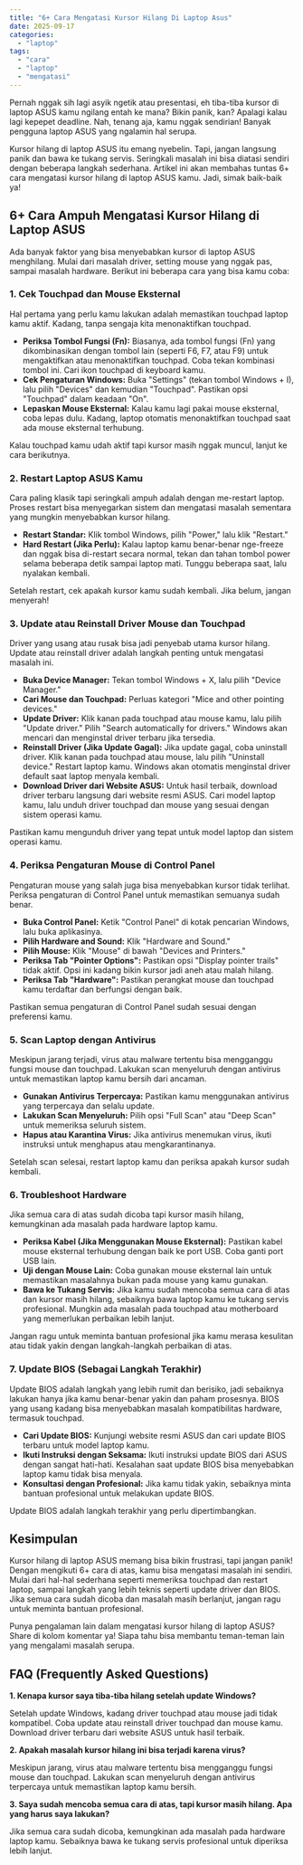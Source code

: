 ```yaml
---
title: "6+ Cara Mengatasi Kursor Hilang Di Laptop Asus"
date: 2025-09-17
categories: 
  - "laptop"
tags: 
  - "cara"
  - "laptop"
  - "mengatasi"
---
```


Pernah nggak sih lagi asyik ngetik atau presentasi, eh tiba-tiba kursor di laptop ASUS kamu ngilang entah ke mana? Bikin panik, kan? Apalagi kalau lagi kepepet deadline. Nah, tenang aja, kamu nggak sendirian! Banyak pengguna laptop ASUS yang ngalamin hal serupa.

Kursor hilang di laptop ASUS itu emang nyebelin. Tapi, jangan langsung panik dan bawa ke tukang servis. Seringkali masalah ini bisa diatasi sendiri dengan beberapa langkah sederhana. Artikel ini akan membahas tuntas 6+ cara mengatasi kursor hilang di laptop ASUS kamu. Jadi, simak baik-baik ya!

## 6+ Cara Ampuh Mengatasi Kursor Hilang di Laptop ASUS

Ada banyak faktor yang bisa menyebabkan kursor di laptop ASUS menghilang. Mulai dari masalah driver, setting mouse yang nggak pas, sampai masalah hardware. Berikut ini beberapa cara yang bisa kamu coba:

### 1\. Cek Touchpad dan Mouse Eksternal

Hal pertama yang perlu kamu lakukan adalah memastikan touchpad laptop kamu aktif. Kadang, tanpa sengaja kita menonaktifkan touchpad.

- **Periksa Tombol Fungsi (Fn):** Biasanya, ada tombol fungsi (Fn) yang dikombinasikan dengan tombol lain (seperti F6, F7, atau F9) untuk mengaktifkan atau menonaktifkan touchpad. Coba tekan kombinasi tombol ini. Cari ikon touchpad di keyboard kamu.
- **Cek Pengaturan Windows:** Buka "Settings" (tekan tombol Windows + I), lalu pilih "Devices" dan kemudian "Touchpad". Pastikan opsi "Touchpad" dalam keadaan "On".
- **Lepaskan Mouse Eksternal:** Kalau kamu lagi pakai mouse eksternal, coba lepas dulu. Kadang, laptop otomatis menonaktifkan touchpad saat ada mouse eksternal terhubung.

Kalau touchpad kamu udah aktif tapi kursor masih nggak muncul, lanjut ke cara berikutnya.

### 2\. Restart Laptop ASUS Kamu

Cara paling klasik tapi seringkali ampuh adalah dengan me-restart laptop. Proses restart bisa menyegarkan sistem dan mengatasi masalah sementara yang mungkin menyebabkan kursor hilang.

- **Restart Standar:** Klik tombol Windows, pilih "Power," lalu klik "Restart."
- **Hard Restart (Jika Perlu):** Kalau laptop kamu benar-benar nge-freeze dan nggak bisa di-restart secara normal, tekan dan tahan tombol power selama beberapa detik sampai laptop mati. Tunggu beberapa saat, lalu nyalakan kembali.

Setelah restart, cek apakah kursor kamu sudah kembali. Jika belum, jangan menyerah!

### 3\. Update atau Reinstall Driver Mouse dan Touchpad

Driver yang usang atau rusak bisa jadi penyebab utama kursor hilang. Update atau reinstall driver adalah langkah penting untuk mengatasi masalah ini.

- **Buka Device Manager:** Tekan tombol Windows + X, lalu pilih "Device Manager."
- **Cari Mouse dan Touchpad:** Perluas kategori "Mice and other pointing devices."
- **Update Driver:** Klik kanan pada touchpad atau mouse kamu, lalu pilih "Update driver." Pilih "Search automatically for drivers." Windows akan mencari dan menginstal driver terbaru jika tersedia.
- **Reinstall Driver (Jika Update Gagal):** Jika update gagal, coba uninstall driver. Klik kanan pada touchpad atau mouse, lalu pilih "Uninstall device." Restart laptop kamu. Windows akan otomatis menginstal driver default saat laptop menyala kembali.
- **Download Driver dari Website ASUS:** Untuk hasil terbaik, download driver terbaru langsung dari website resmi ASUS. Cari model laptop kamu, lalu unduh driver touchpad dan mouse yang sesuai dengan sistem operasi kamu.

Pastikan kamu mengunduh driver yang tepat untuk model laptop dan sistem operasi kamu.

### 4\. Periksa Pengaturan Mouse di Control Panel

Pengaturan mouse yang salah juga bisa menyebabkan kursor tidak terlihat. Periksa pengaturan di Control Panel untuk memastikan semuanya sudah benar.

- **Buka Control Panel:** Ketik "Control Panel" di kotak pencarian Windows, lalu buka aplikasinya.
- **Pilih Hardware and Sound:** Klik "Hardware and Sound."
- **Pilih Mouse:** Klik "Mouse" di bawah "Devices and Printers."
- **Periksa Tab "Pointer Options":** Pastikan opsi "Display pointer trails" tidak aktif. Opsi ini kadang bikin kursor jadi aneh atau malah hilang.
- **Periksa Tab "Hardware":** Pastikan perangkat mouse dan touchpad kamu terdaftar dan berfungsi dengan baik.

Pastikan semua pengaturan di Control Panel sudah sesuai dengan preferensi kamu.

### 5\. Scan Laptop dengan Antivirus

Meskipun jarang terjadi, virus atau malware tertentu bisa mengganggu fungsi mouse dan touchpad. Lakukan scan menyeluruh dengan antivirus untuk memastikan laptop kamu bersih dari ancaman.

- **Gunakan Antivirus Terpercaya:** Pastikan kamu menggunakan antivirus yang terpercaya dan selalu update.
- **Lakukan Scan Menyeluruh:** Pilih opsi "Full Scan" atau "Deep Scan" untuk memeriksa seluruh sistem.
- **Hapus atau Karantina Virus:** Jika antivirus menemukan virus, ikuti instruksi untuk menghapus atau mengkarantinanya.

Setelah scan selesai, restart laptop kamu dan periksa apakah kursor sudah kembali.

### 6\. Troubleshoot Hardware

Jika semua cara di atas sudah dicoba tapi kursor masih hilang, kemungkinan ada masalah pada hardware laptop kamu.

- **Periksa Kabel (Jika Menggunakan Mouse Eksternal):** Pastikan kabel mouse eksternal terhubung dengan baik ke port USB. Coba ganti port USB lain.
- **Uji dengan Mouse Lain:** Coba gunakan mouse eksternal lain untuk memastikan masalahnya bukan pada mouse yang kamu gunakan.
- **Bawa ke Tukang Servis:** Jika kamu sudah mencoba semua cara di atas dan kursor masih hilang, sebaiknya bawa laptop kamu ke tukang servis profesional. Mungkin ada masalah pada touchpad atau motherboard yang memerlukan perbaikan lebih lanjut.

Jangan ragu untuk meminta bantuan profesional jika kamu merasa kesulitan atau tidak yakin dengan langkah-langkah perbaikan di atas.

### 7\. Update BIOS (Sebagai Langkah Terakhir)

Update BIOS adalah langkah yang lebih rumit dan berisiko, jadi sebaiknya lakukan hanya jika kamu benar-benar yakin dan paham prosesnya. BIOS yang usang kadang bisa menyebabkan masalah kompatibilitas hardware, termasuk touchpad.

- **Cari Update BIOS:** Kunjungi website resmi ASUS dan cari update BIOS terbaru untuk model laptop kamu.
- **Ikuti Instruksi dengan Seksama:** Ikuti instruksi update BIOS dari ASUS dengan sangat hati-hati. Kesalahan saat update BIOS bisa menyebabkan laptop kamu tidak bisa menyala.
- **Konsultasi dengan Profesional:** Jika kamu tidak yakin, sebaiknya minta bantuan profesional untuk melakukan update BIOS.

Update BIOS adalah langkah terakhir yang perlu dipertimbangkan.

## Kesimpulan

Kursor hilang di laptop ASUS memang bisa bikin frustrasi, tapi jangan panik! Dengan mengikuti 6+ cara di atas, kamu bisa mengatasi masalah ini sendiri. Mulai dari hal-hal sederhana seperti memeriksa touchpad dan restart laptop, sampai langkah yang lebih teknis seperti update driver dan BIOS. Jika semua cara sudah dicoba dan masalah masih berlanjut, jangan ragu untuk meminta bantuan profesional.

Punya pengalaman lain dalam mengatasi kursor hilang di laptop ASUS? Share di kolom komentar ya! Siapa tahu bisa membantu teman-teman lain yang mengalami masalah serupa.

## FAQ (Frequently Asked Questions)

**1\. Kenapa kursor saya tiba-tiba hilang setelah update Windows?**

Setelah update Windows, kadang driver touchpad atau mouse jadi tidak kompatibel. Coba update atau reinstall driver touchpad dan mouse kamu. Download driver terbaru dari website ASUS untuk hasil terbaik.

**2\. Apakah masalah kursor hilang ini bisa terjadi karena virus?**

Meskipun jarang, virus atau malware tertentu bisa mengganggu fungsi mouse dan touchpad. Lakukan scan menyeluruh dengan antivirus terpercaya untuk memastikan laptop kamu bersih.

**3\. Saya sudah mencoba semua cara di atas, tapi kursor masih hilang. Apa yang harus saya lakukan?**

Jika semua cara sudah dicoba, kemungkinan ada masalah pada hardware laptop kamu. Sebaiknya bawa ke tukang servis profesional untuk diperiksa lebih lanjut.
